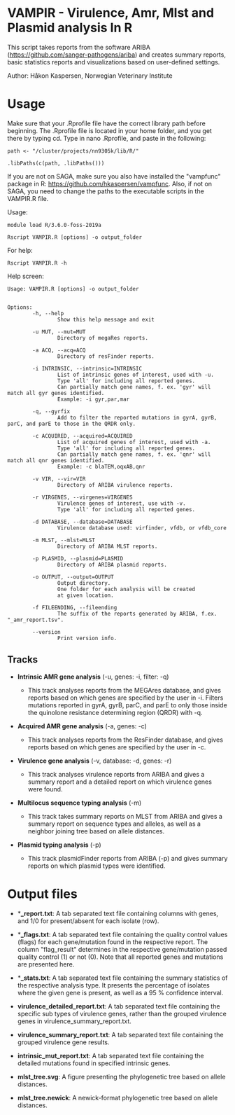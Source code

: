 # VAMPIR - Virulence, Amr, Mlst and Plasmid analysis In R

This script takes reports from the software ARIBA 
(https://github.com/sanger-pathogens/ariba) and creates summary reports, 
basic statistics reports and visualizations based on user-defined 
settings.

Author: Håkon Kaspersen, Norwegian Veterinary Institute

# Usage
Make sure that your .Rprofile file have the correct library path before 
beginning. The .Rprofile file is located in your home folder, and you 
get there by typing cd. Type in nano .Rprofile, and paste in the 
following:

```
path <- "/cluster/projects/nn9305k/lib/R/"

.libPaths(c(path, .libPaths()))
```
If you are not on SAGA, make sure you also have installed the "vampfunc" package in R: https://github.com/hkaspersen/vampfunc.
Also, if not on SAGA, you need to change the paths to the executable scripts in the VAMPIR.R file.


Usage:

```
module load R/3.6.0-foss-2019a

Rscript VAMPIR.R [options] -o output_folder
```

For help:

```
Rscript VAMPIR.R -h
```
Help screen:

```
Usage: VAMPIR.R [options] -o output_folder


Options:
        -h, --help
                Show this help message and exit

        -u MUT, --mut=MUT
                Directory of megaRes reports.

        -a ACQ, --acq=ACQ
                Directory of resFinder reports.

        -i INTRINSIC, --intrinsic=INTRINSIC
                List of intrinsic genes of interest, used with -u.
                Type 'all' for including all reported genes.
                Can partially match gene names, f. ex. 'gyr' will match all gyr genes identified.
                Example: -i gyr,par,mar
                
        -q, --gyrfix
                Add to filter the reported mutations in gyrA, gyrB, parC, and parE to those in the QRDR only.

        -c ACQUIRED, --acquired=ACQUIRED
                List of acquired genes of interest, used with -a.
                Type 'all' for including all reported genes.
                Can partially match gene names, f. ex. 'qnr' will match all qnr genes identified.
                Example: -c blaTEM,oqxAB,qnr

        -v VIR, --vir=VIR
                Directory of ARIBA virulence reports.

        -r VIRGENES, --virgenes=VIRGENES
                Virulence genes of interest, use with -v.
                Type 'all' for including all reported genes.

        -d DATABASE, --database=DATABASE
                Virulence database used: virfinder, vfdb, or vfdb_core

        -m MLST, --mlst=MLST
                Directory of ARIBA MLST reports.
        
        -p PLASMID, --plasmid=PLASMID
                Directory of ARIBA plasmid reports.

        -o OUTPUT, --output=OUTPUT
                Output directory.
                One folder for each analysis will be created
                at given location.
        
        -f FILEENDING, --fileending
                The suffix of the reports generated by ARIBA, f.ex. "_amr_report.tsv".

        --version
                Print version info.
```

## Tracks

- **Intrinsic AMR gene analysis** (-u, genes: -i, filter: -q)
	+ This track analyses reports from the MEGAres database, and 
gives reports based on which genes are specified by the user in -i.
Filters mutations reported in gyrA, gyrB, parC, and parE to only
those inside the quinolone resistance determining region (QRDR)
with -q.

- **Acquired AMR gene analysis** (-a, genes: -c)
	+ This track analyses reports from the ResFinder database, and 
gives reports based on which genes are specified by the user in -c.

- **Virulence gene analysis** (-v, database: -d, genes: -r)
	+ This track analyses virulence reports from ARIBA and gives a 
summary report and a detailed report on which virulence genes were 
found.

- **Multilocus sequence typing analysis** (-m)
	+ This track takes summary reports on MLST from ARIBA and gives 
a summary report on sequence types and alleles, as well as a neighbor 
joining tree based on allele distances.

- **Plasmid typing analysis** (-p)
	+ This track plasmidFinder reports from ARIBA (-p) and gives summary 
reports on which plasmid types were identified.

# Output files

- ***_report.txt**: A tab separated text file containing columns with 
genes, and 1/0 for present/absent for each isolate (row).

- ***_flags.txt**: A tab separated text file containing the quality 
control values (flags) for each gene/mutation found in the respective 
report. The column "flag_result" determines in the respective gene/mutation 
passed quality control (1) or not (0). Note that all reported genes and 
mutations are presented here.

- ***_stats.txt**: A tab separated text file containing the summary 
statistics of the respective analysis type. It presents the percentage 
of isolates where the given gene is present, as well as a 95 % 
confidence interval.

- **virulence_detailed_report.txt**: A tab separated text file 
containing the specific sub types of virulence genes, rather than the grouped 
virulence genes in virulence_summary_report.txt.

- **virulence_summary_report.txt**: A tab separated text file containing 
the grouped virulence gene results.

- **intrinsic_mut_report.txt**: A tab separated text file containing the 
detailed mutations found in specified intrinsic genes.

- **mlst_tree.svg**: A figure presenting the phylogenetic tree based on 
allele distances.

- **mlst_tree.newick**: A newick-format phylogenetic tree based on 
allele distances.
